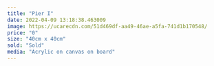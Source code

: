 ```yaml
---
title: "Pier I"
date: 2022-04-09 13:18:38.463009
image: https://ucarecdn.com/51d469df-aa49-46ae-a5fa-741d1b170548/
price: "0"
size: "40cm x 40cm"
sold: "Sold"
media: "Acrylic on canvas on board"
---
```


